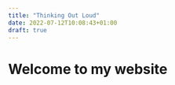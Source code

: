 ```yaml
---
title: "Thinking Out Loud"
date: 2022-07-12T10:08:43+01:00
draft: true
---
```


# Welcome to my website
